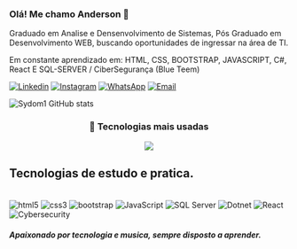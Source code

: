 ### Olá! Me chamo Anderson 👋

Graduado em Analise e Densenvolvimento de Sistemas, Pós Graduado em Desenvolvimento WEB, buscando oportunidades de ingressar na área de TI.

Em constante aprendizado em: HTML, CSS, BOOTSTRAP, JAVASCRIPT, C#, React E SQL-SERVER / CiberSegurança (Blue Teem)

[![Linkedin](https://img.shields.io/badge/LinkedIn-0077B5?style=for-the-badge&logo=linkedin&logoColor=white)](https://www.linkedin.com/in/anderson-ara%C3%BAjo-b00538220/) [![Instagram](https://img.shields.io/badge/Instagram-E4405F?style=for-the-badge&logo=instagram&logoColor=white)](https://www.instagram.com/andersonteclasoficial/?next=%2F) [![WhatsApp](https://img.shields.io/badge/WhatsApp-25D366?style=for-the-badge&logo=whatsapp&logoColor=white)](https://wa.me/5579988171924) [![Email](https://img.shields.io/badge/Email-D14836?style=for-the-badge&logo=gmail&logoColor=white)](mailto:sydom2013@gmail.com)






![Sydom1 GitHub stats](https://github-readme-stats.vercel.app/api?username=sydom1&show_icons=true&theme=synthwave)
<!--
[![Top Langs](https://github-readme-stats.vercel.app/api/top-langs/?username=sydom1)](https://github.com/sydom1/github-readme-stats)-->
<h3 align="center">🚀 Tecnologias mais usadas</h3>

<p align="center">
  <img src="https://github-readme-stats.vercel.app/api/top-langs/?username=sydom1&layout=compact&theme=tokyonight&hide_title=true" />
</p>

## Tecnologias de estudo e pratica.

<div style="display: inline_blok"> <br/>
  <img align="center" alt="html5" src="https://img.shields.io/badge/HTML5-E34F26?style=for-the-badge&logo=html5&logoColor=white" />
  <img align="center" alt="css3" src="https://img.shields.io/badge/CSS3-1572B6?style=for-the-badge&logo=css3&logoColor=white" />
  <img align="center" alt="bootstrap" src="https://img.shields.io/badge/Bootstrap-563d7c?style=for-the-badge&logo=bootstrap&logoColor=white">
  <img align="center" alt="JavaScript" src="https://img.shields.io/badge/JavaScript-323330?style=for-the-badge&logo=javascript&logoColor=F7DF1E" />
  <img align="center" alt="SQL Server" src="https://img.shields.io/badge/Microsoft_SQL_Server-CC2927?style=for-the-badge&logo=microsoft-sql-server&logoColor=white" />
  <img align="center" alt="Dotnet" src="https://img.shields.io/badge/.NET-5C2D91?style=for-the-badge&logo=.net&logoColor=white" />
  <img align="center" alt="React" src="https://img.shields.io/badge/React-20232A?style=for-the-badge&logo=react&logoColor=61DAFB" />
  <img align="center" alt="Cybersecurity" src="https://img.shields.io/badge/Cybersecurity-232F3E?style=for-the-badge&logo=virustotal&logoColor=white" />


  
</div>

##### Apaixonado por tecnologia e musica, sempre disposto a aprender.

